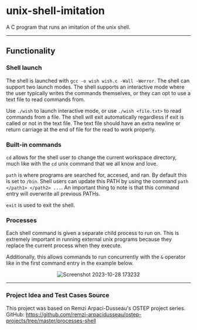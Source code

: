 # unix-shell-imitation
A C program that runs an imitation of the unix shell.

---
## Functionality
### Shell launch
The shell is launched with `gcc -o wish wish.c -Wall -Werror`. The shell can support two launch modes. The shell supports an interactive mode
where the user typically writes the commands themselves, or they can opt to use a text file to read commands from. 

Use `./wish` to launch interactive mode, or use `./wish <file.txt>` to read commands from a file. 
The shell will exit automatically regardless if exit is called or not in the text file. The text file should have an extra newline or return carriage at the end of 
file for the read to work properly.

### Built-in commands
`cd` allows for the shell user to change the current workspace directory, much like with the `cd` unix command that we all know and love.

`path` is where programs are searched for, accesed, and ran. By default this is set to `/bin`. Shell users can update this PATH by using the command
`path </path1> </path2> ...`. An important thing to note is that this command entry will overwrite all previous PATHs.

`exit` is used to exit the shell.

### Processes
Each shell command is given a separate child process to run on. This is extremely important in running external unix programs
because they replace the current process when they execute.

Additionally, this allows commands to run concurrently with the `&` operator like in the first command entry in the example below.

<div align="center">
  
  ![Screenshot 2023-10-28 173232](https://github.com/PaimonCodes/unix-shell-imitation/assets/104661175/1aa2223d-75c1-4fd7-8630-1d2b6598dac9)

</div>

---
### Project Idea and Test Cases Source
This project was based on Remzi Arpaci-Dusseau's OSTEP project series. 
GitHub: https://github.com/remzi-arpacidusseau/ostep-projects/tree/master/processes-shell

